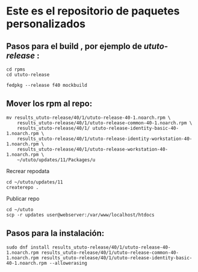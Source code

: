 
# Este es el repositorio de paquetes personalizados

## Pasos para el build , por ejemplo de *ututo-release* :
```
cd rpms
cd ututo-release

fedpkg --release f40 mockbuild
```

## Mover los rpm al repo:

```
mv results_ututo-release/40/1/ututo-release-40-1.noarch.rpm \
    results_ututo-release/40/1/ututo-release-common-40-1.noarch.rpm \
    results_ututo-release/40/1/ ututo-release-identity-basic-40-1.noarch.rpm \
    results_ututo-release/40/1/ututo-release-identity-workstation-40-1.noarch.rpm \
    results_ututo-release/40/1/ututo-release-workstation-40-1.noarch.rpm \
    ~/ututo/updates/11/Packages/u
``` 

Recrear repodata
``` 
cd ~/ututo/updates/11
createrepo .
```

Publicar repo
```
cd ~/ututo
scp -r updates user@webserver:/var/www/localhost/htdocs
```

## Pasos para la instalación:
```
sudo dnf install results_ututo-release/40/1/ututo-release-40-1.noarch.rpm results_ututo-release/40/1/ututo-release-common-40-1.noarch.rpm results_ututo-release/40/1/ututo-release-identity-basic-40-1.noarch.rpm --allowerasing
```


